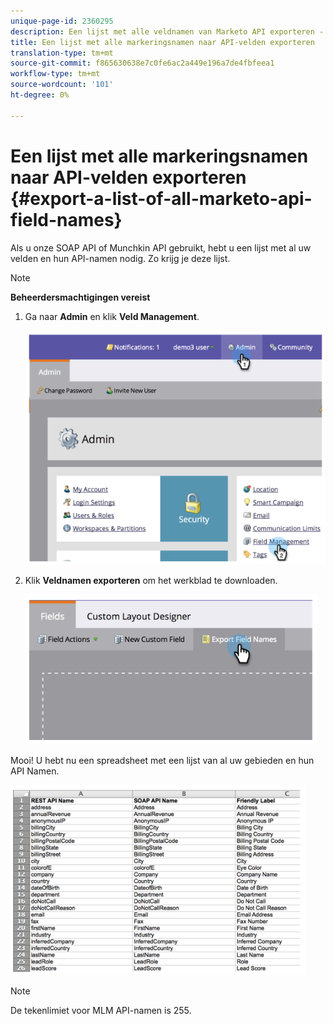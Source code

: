 ```yaml
---
unique-page-id: 2360295
description: Een lijst met alle veldnamen van Marketo API exporteren - Marketo Docs - Productdocumentatie
title: Een lijst met alle markeringsnamen naar API-velden exporteren
translation-type: tm+mt
source-git-commit: f865630638e7c0fe6ac2a449e196a7de4fbfeea1
workflow-type: tm+mt
source-wordcount: '101'
ht-degree: 0%

---
```



# Een lijst met alle markeringsnamen naar API-velden exporteren {#export-a-list-of-all-marketo-api-field-names}

Als u onze SOAP API of Munchkin API gebruikt, hebt u een lijst met al uw velden en hun API-namen nodig. Zo krijg je deze lijst.

>[!NOTE]
>
>**Beheerdersmachtigingen vereist**

1. Ga naar **Admin** en klik **Veld Management**.

   ![](assets/image2014-9-24-14-3a4-3a54.png)

1. Klik **Veldnamen exporteren** om het werkblad te downloaden.

   ![](assets/image2014-9-24-14-3a5-3a6.png)

Mooi! U hebt nu een spreadsheet met een lijst van al uw gebieden en hun API Namen.

![](assets/image2014-9-24-14-3a5-3a19.png)

>[!NOTE]
>
>De tekenlimiet voor MLM API-namen is 255.
